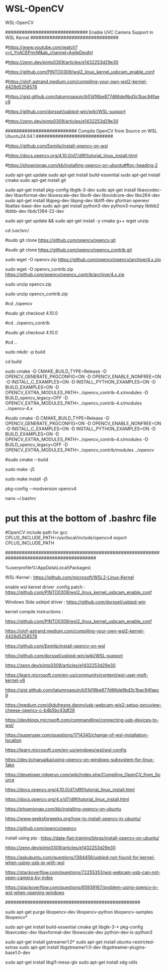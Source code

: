 # WSL-OpenCV
WSL-OpenCV

############################## Enable UVC Camera Support in WSL Kernel ################################

#https://www.youtube.com/watch?v=t_YnACEPmrM&ab_channel=AgileDevArt

#https://zenn.dev/pinto0309/articles/e1432253d29e30

#https://github.com/PINTO0309/wsl2_linux_kernel_usbcam_enable_conf

#https://olof-astrand.medium.com/compiling-your-own-wsl2-kernel-4428d5258578

#https://gist.github.com/tatumroaquin/b51d16be877d66de9bd3c1bac94faec9

#https://github.com/dorssel/usbipd-win/wiki/WSL-support

#https://zenn.dev/pinto0309/articles/e1432253d29e30



########################## Compile OpenCV from Source on WSL Ubuntu24.04.1 ############################

#https://github.com/Eemilp/install-opencv-on-wsl

#https://docs.opencv.org/4.10.0/d7/d9f/tutorial_linux_install.html

#https://phoenixnap.com/kb/installing-opencv-on-ubuntu#ftoc-heading-2


sudo apt-get update
sudo apt-get install build-essential
sudo apt-get install cmake
sudo apt-get install git

sudo apt-get install pkg-config libgtk-3-dev
sudo apt-get install libavcodec-dev libavformat-dev libswscale-dev libv4l-dev libxvidcore-dev libx264-dev
sudo apt-get install libjpeg-dev libpng-dev libtiff-dev gfortran openexr libatlas-base-dev
sudo apt-get install python3-dev python3-numpy libtbb2 libtbb-dev libdc1394-22-dev

sudo apt-get update && sudo apt-get install -y cmake g++ wget unzip

cd /usr/src/

#sudo git clone https://github.com/opencv/opencv.git

#sudo git clone https://github.com/opencv/opencv_contrib.git

sudo wget -O opencv.zip https://github.com/opencv/opencv/archive/4.x.zip

sudo wget -O opencv_contrib.zip https://github.com/opencv/opencv_contrib/archive/4.x.zip

sudo unzip opencv.zip

sudo unzip opencv_contrib.zip

#cd ./opencv

#sudo git checkout 4.10.0

#cd ../opencv_contrib

#sudo git checkout 4.10.0

#cd ..

sudo mkdir -p build

cd build

sudo cmake -D CMAKE_BUILD_TYPE=Release -D OPENCV_GENERATE_PKGCONFIG=ON -D OPENCV_ENABLE_NONFREE=ON -D INSTALL_C_EXAMPLES=ON -D INSTALL_PYTHON_EXAMPLES=ON -D BUILD_EXAMPLES=ON -D OPENCV_EXTRA_MODULES_PATH=../opencv_contrib-4.x/modules -D BUILD_opencv_legacy=OFF  -D OPENCV_EXTRA_MODULES_PATH=../opencv_contrib-4.x/modules ../opencv-4.x

#sudo cmake -D CMAKE_BUILD_TYPE=Release -D OPENCV_GENERATE_PKGCONFIG=ON -D OPENCV_ENABLE_NONFREE=ON -D INSTALL_C_EXAMPLES=ON -D INSTALL_PYTHON_EXAMPLES=ON -D BUILD_EXAMPLES=ON -D OPENCV_EXTRA_MODULES_PATH=../opencv_contrib-4.x/modules -D BUILD_opencv_legacy=OFF  -D OPENCV_EXTRA_MODULES_PATH=../opencv_contrib/modules ../opencv

#sudo cmake --build

sudo make -j5

sudo make install -j5

pkg-config --modversion opencv4

nano ~/.bashrc

# put this at the bottom of .bashrc file

#OpenCV include path for gcc
CPLUS_INCLUDE_PATH=/usr/local/include/opencv4
export CPLUS_INCLUDE_PATH


#########################################################################################

%userprofile%\AppData\Local\Packages\

WSL-Kernel : https://github.com/microsoft/WSL2-Linux-Kernel

enable wsl kernel driver .config patch : https://github.com/PINTO0309/wsl2_linux_kernel_usbcam_enable_conf

Windows Side usbipd driver : https://github.com/dorssel/usbipd-win

kernel compile instructions :

https://github.com/PINTO0309/wsl2_linux_kernel_usbcam_enable_conf

https://olof-astrand.medium.com/compiling-your-own-wsl2-kernel-4428d5258578

https://github.com/Eemilp/install-opencv-on-wsl

https://github.com/dorssel/usbipd-win/wiki/WSL-support

https://zenn.dev/pinto0309/articles/e1432253d29e30

https://learn.microsoft.com/en-us/community/content/wsl-user-msft-kernel-v6

https://gist.github.com/tatumroaquin/b51d16be877d66de9bd3c1bac94faec9

https://medium.com/@dufresne.danny/usb-webcam-wls2-setup-gvcuview-cheese-opencv-c-b4b5bc43df29

https://devblogs.microsoft.com/commandline/connecting-usb-devices-to-wsl/


https://superuser.com/questions/1714345/change-of-wsl-installation-location

https://learn.microsoft.com/en-us/windows/wsl/wsl-config

https://dev.to/naruaika/using-opencv-on-windows-subsystem-for-linux-1ako


https://developer.ridgerun.com/wiki/index.php/Compiling_OpenCV_from_Source

https://docs.opencv.org/4.10.0/d7/d9f/tutorial_linux_install.html

https://docs.opencv.org/4.x/d7/d9f/tutorial_linux_install.html

https://phoenixnap.com/kb/installing-opencv-on-ubuntu

https://www.geeksforgeeks.org/how-to-install-opencv-in-ubuntu/


https://github.com/opencv/opencv

install using pip : https://data-flair.training/blogs/install-opencv-on-ubuntu/

https://zenn.dev/pinto0309/articles/e1432253d29e30

https://askubuntu.com/questions/1384456/usbipd-not-found-for-kernel-when-using-usb-ip-with-wsl

https://stackoverflow.com/questions/72255353/wsl-webcam-usb-can-not-open-camera-by-index

https://stackoverflow.com/questions/65939167/problem-using-opencv-in-wsl-when-opening-windows

#################################################

sudo apt-get purge libopencv-dev libopencv-python libopencv-samples libopencv*

sudo apt-get install build-essential cmake git libgtk-3-* pkg-config libavcodec-dev libavformat-dev libswscale-dev python-dev-is-python3

sudo apt-get install gstreamer1.0*
sudo apt-get install ubuntu-restricted-extras
sudo apt-get install libgstreamer1.0-dev libgstreamer-plugins-base1.0-dev

sudo apt-get install libgl1-mesa-glx
sudo apt-get install xdg-utils



